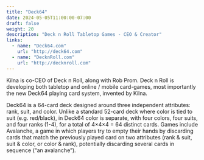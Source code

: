 ```yaml
---
title: "Deck64"
date: 2024-05-05T11:00:00-07:00
draft: false
weight: 20
description: "Deck n Roll Tabletop Games - CEO & Creator"
links:
  - name: "Deck64.com"
    url: "http://deck64.com"
  - name: "DecknRoll.com"
    url: "http://decknroll.com"
---
```


Kilna is co-CEO of Deck n Roll, along with Rob Prom. Deck n Roll is developing
both tabletop and online / mobile card-games, most importantly the new Deck64
playing card system, invented by Kilna.

Deck64 is a 64-card deck designed around three independent attributes: rank,
suit, and color. Unlike a standard 52-card deck where color is tied to suit (e.g.
red/black), in Deck64 color is separate, with four colors, four suits, and four ranks (1-4), for a total of 4×4×4 = 64 distinct cards. Games include Avalanche,
a game in which players try to empty their hands by discarding cards that match
the previously played card on two attributes (rank & suit, suit & color, or
color & rank), potentially discarding several cards in sequence (“an avalanche”).
